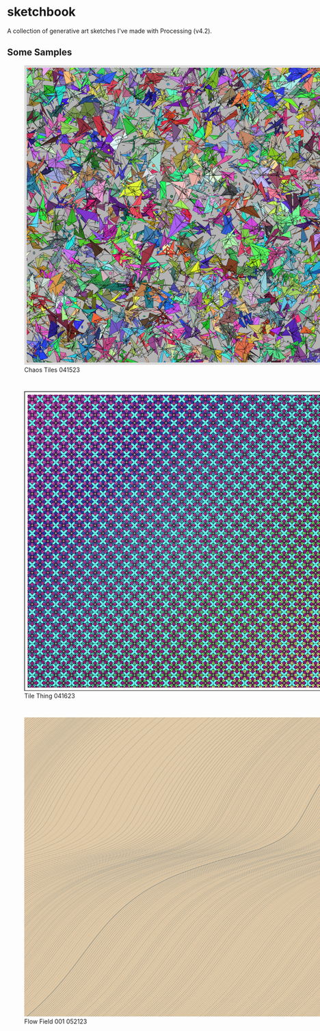 # sketchbook

A collection of generative art sketches I've made with Processing (v4.2).

## Some Samples

<div> 
  <figure style="position: relative; width: 700px; height: 700px;">
    <img src="https://github.com/charlesdungy/sketchbook/blob/main/sketches/chaos_tiles_041523.png?raw=true">
    <figcaption >Chaos Tiles 041523</figcaption>
  </figure>
  <br>
  <br>
  <figure style="position: relative; width: 700px; height: 700px;">
    <img src="https://github.com/charlesdungy/sketchbook/blob/main/sketches/tile_thing_041623.png?raw=true">
    <figcaption >Tile Thing 041623</figcaption>
  </figure>
  <br>
  <br>
  <figure style="position: relative; width: 700px; height: 700px;">
    <img src="https://github.com/charlesdungy/sketchbook/blob/main/sketches/flow_field_052123.png?raw=true">
    <figcaption >Flow Field 001 052123</figcaption>
  </figure>
</div>
